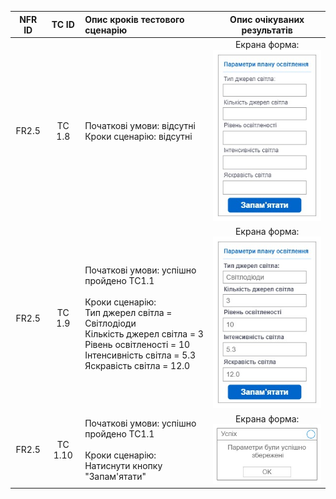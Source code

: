 |NFR ID|TC ID|Опис кроків тестового сценарію|Опис очікуваних результатів|
|:-----:|:-----:|:-----|:-----:|
|FR2.5|TC 1.8|Початкові умови: відсутні<br> Кроки сценарію: відсутні|Екрана форма:<br>![tc_1_8](./TC_1_8.jpg)|
|FR2.5|TC 1.9|Початкові умови: успішно пройдено TC1.1<br><br> Кроки сценарію:<br> Тип джерел світла = Світлодіоди<br> Кількість джерел світла = 3<br>Рівень освітленості = 10 <br> Інтенсивність світла = 5.3 <br> Яскравість світла = 12.0|Екрана форма:<br>![tc_1_9](./TC_1_9.jpg)|
|FR2.5|TC 1.10|Початкові умови: успішно пройдено TC1.1<br><br> Кроки сценарію:<br>Натиснути кнопку "Запам'ятати"|Екрана форма:<br>![TC_1_10](./TC_1_10.jpg)|
